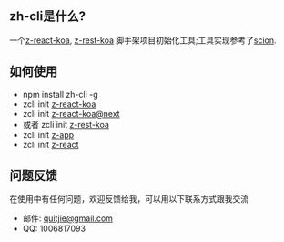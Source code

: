 ## zh-cli是什么?
一个[z-react-koa](https://github.com/zhonggithub/z-react-koa.git), [z-rest-koa](https://github.com/zhonggithub/z-rest-koa.git) 脚手架项目初始化工具;工具实现参考了[scion](https://github.com/jrainlau/scion).

## 如何使用

* npm install zh-cli -g
* zcli init [z-react-koa](https://github.com/zhonggithub/z-react-koa/tree/master)
* zcli init [z-react-koa@next](https://github.com/zhonggithub/z-react-koa)
* 或者 zcli init [z-rest-koa](https://github.com/zhonggithub/z-rest-koa.git)
* zcli init [z-app](https://gitlab.com/hugozz/z-app)
* zcli init [z-react](https://gitlab.com/hugozz/z-react)

## 问题反馈
在使用中有任何问题，欢迎反馈给我，可以用以下联系方式跟我交流

* 邮件: quitjie@gmail.com
* QQ: 1006817093